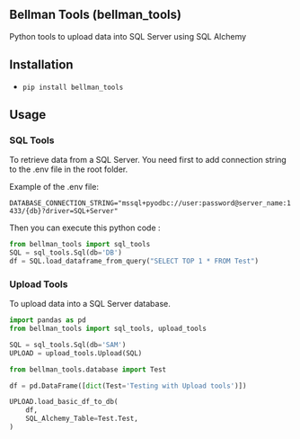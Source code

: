 ## Bellman Tools (bellman_tools)
Python tools to upload data into SQL Server using SQL Alchemy


## Installation
 - ```pip install bellman_tools```


## Usage

### SQL Tools

To retrieve data from a SQL Server.
You need first to add connection string to the .env file in the root folder.

Example of the .env file:

```DATABASE_CONNECTION_STRING="mssql+pyodbc://user:password@server_name:1433/{db}?driver=SQL+Server"```

Then you can execute this python code :

```python
from bellman_tools import sql_tools
SQL = sql_tools.Sql(db='DB')
df = SQL.load_dataframe_from_query("SELECT TOP 1 * FROM Test")
``` 

### Upload Tools

To upload data into a SQL Server database.

```python
import pandas as pd
from bellman_tools import sql_tools, upload_tools

SQL = sql_tools.Sql(db='SAM')
UPLOAD = upload_tools.Upload(SQL)

from bellman_tools.database import Test

df = pd.DataFrame([dict(Test='Testing with Upload tools')])

UPLOAD.load_basic_df_to_db(
    df,
    SQL_Alchemy_Table=Test.Test,
)
```

